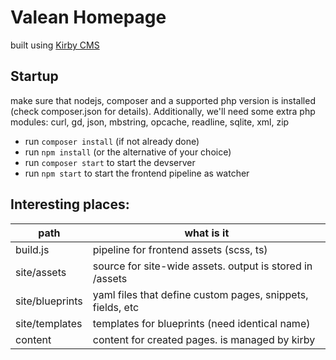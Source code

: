 # Valean Homepage

built using [Kirby CMS](https://getkirby.com)

## Startup

make sure that nodejs, composer and a supported php version is installed (check composer.json for details). Additionally, we'll need some extra php modules: curl, gd, json, mbstring, opcache, readline, sqlite, xml, zip

-   run `composer install` (if not already done)
-   run `npm install` (or the alternative of your choice)
-   run `composer start` to start the devserver
-   run `npm start` to start the frontend pipeline as watcher

## Interesting places:

| path            | what is it                                                 |
| --------------- | ---------------------------------------------------------- |
| build.js        | pipeline for frontend assets (scss, ts)                    |
| site/assets     | source for site-wide assets. output is stored in /assets   |
| site/blueprints | yaml files that define custom pages, snippets, fields, etc |
| site/templates  | templates for blueprints (need identical name)             |
| content         | content for created pages. is managed by kirby             |
